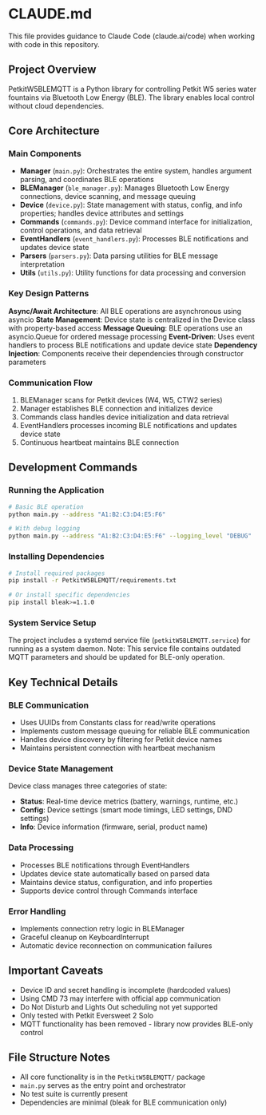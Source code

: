# CLAUDE.md

This file provides guidance to Claude Code (claude.ai/code) when working with code in this repository.

## Project Overview

PetkitW5BLEMQTT is a Python library for controlling Petkit W5 series water fountains via Bluetooth Low Energy (BLE). The library enables local control without cloud dependencies.

## Core Architecture

### Main Components

- **Manager** (`main.py`): Orchestrates the entire system, handles argument parsing, and coordinates BLE operations
- **BLEManager** (`ble_manager.py`): Manages Bluetooth Low Energy connections, device scanning, and message queuing
- **Device** (`device.py`): State management with status, config, and info properties; handles device attributes and settings
- **Commands** (`commands.py`): Device command interface for initialization, control operations, and data retrieval
- **EventHandlers** (`event_handlers.py`): Processes BLE notifications and updates device state
- **Parsers** (`parsers.py`): Data parsing utilities for BLE message interpretation
- **Utils** (`utils.py`): Utility functions for data processing and conversion

### Key Design Patterns

**Async/Await Architecture**: All BLE operations are asynchronous using asyncio
**State Management**: Device state is centralized in the Device class with property-based access
**Message Queuing**: BLE operations use an asyncio.Queue for ordered message processing
**Event-Driven**: Uses event handlers to process BLE notifications and update device state
**Dependency Injection**: Components receive their dependencies through constructor parameters

### Communication Flow

1. BLEManager scans for Petkit devices (W4, W5, CTW2 series)
2. Manager establishes BLE connection and initializes device
3. Commands class handles device initialization and data retrieval
4. EventHandlers processes incoming BLE notifications and updates device state
5. Continuous heartbeat maintains BLE connection

## Development Commands

### Running the Application

```bash
# Basic BLE operation
python main.py --address "A1:B2:C3:D4:E5:F6"

# With debug logging
python main.py --address "A1:B2:C3:D4:E5:F6" --logging_level "DEBUG"
```

### Installing Dependencies

```bash
# Install required packages
pip install -r PetkitW5BLEMQTT/requirements.txt

# Or install specific dependencies
pip install bleak>=1.1.0
```

### System Service Setup

The project includes a systemd service file (`petkitW5BLEMQTT.service`) for running as a system daemon. Note: This service file contains outdated MQTT parameters and should be updated for BLE-only operation.

## Key Technical Details

### BLE Communication

- Uses UUIDs from Constants class for read/write operations
- Implements custom message queuing for reliable BLE communication
- Handles device discovery by filtering for Petkit device names
- Maintains persistent connection with heartbeat mechanism

### Device State Management

Device class manages three categories of state:
- **Status**: Real-time device metrics (battery, warnings, runtime, etc.)
- **Config**: Device settings (smart mode timings, LED settings, DND settings)
- **Info**: Device information (firmware, serial, product name)

### Data Processing

- Processes BLE notifications through EventHandlers
- Updates device state automatically based on parsed data
- Maintains device status, configuration, and info properties
- Supports device control through Commands interface

### Error Handling

- Implements connection retry logic in BLEManager
- Graceful cleanup on KeyboardInterrupt
- Automatic device reconnection on communication failures

## Important Caveats

- Device ID and secret handling is incomplete (hardcoded values)
- Using CMD 73 may interfere with official app communication
- Do Not Disturb and Lights Out scheduling not yet supported
- Only tested with Petkit Eversweet 2 Solo
- MQTT functionality has been removed - library now provides BLE-only control

## File Structure Notes

- All core functionality is in the `PetkitW5BLEMQTT/` package
- `main.py` serves as the entry point and orchestrator
- No test suite is currently present
- Dependencies are minimal (bleak for BLE communication only)